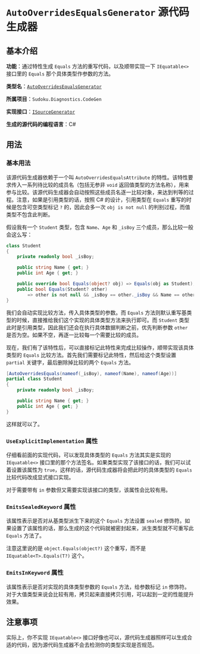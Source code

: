 # `AutoOverridesEqualsGenerator` 源代码生成器

## 基本介绍

**功能**：通过特性生成 `Equals` 方法的重写代码，以及顺带实现一下 `IEquatable<>` 接口里的 `Equals` 那个具体类型作参数的方法。

**类型名**：[`AutoOverridesEqualsGenerator`](https://github.com/SunnieShine/Sudoku/blob/main/src/Sudoku.Diagnostics.CodeGen/Generators/AutoOverridesEqualsGenerator.cs)

**所属项目**：`Sudoku.Diagnostics.CodeGen`

**实现接口**：[`ISourceGenerator`](https://docs.microsoft.com/en-us/dotnet/api/microsoft.codeanalysis.isourcegenerator)

**生成的源代码的编程语言**：C#

## 用法

### 基本用法

该源代码生成器依赖于一个叫 `AutoOverridesEqualsAttribute` 的特性。该特性要求传入一系列待比较的成员名（包括无参非 `void` 返回值类型的方法名称），用来参与比较。该源代码生成器会自动按照这些成员名逐一比较对象，来达到判等的过程。注意，如果是引用类型的话，按照 C# 的设计，引用类型在 `Equals` 重写的时候是包含可空类型标记 `?` 的，因此会多一次 `obj is not null` 的判别过程，而值类型不包含此判断。

假设我有一个 `Student` 类型，包含 `Name`、`Age` 和 `_isBoy` 三个成员，那么比较一般会这么写：

```csharp
class Student
{
    private readonly bool _isBoy;

    public string Name { get; }
    public int Age { get; }

    public override bool Equals(object? obj) => Equals(obj as Student);
    public bool Equals(Student? other)
        => other is not null && _isBoy == other._isBoy && Name == other.Name && Age == other.Age;
}
```

我们会自动实现比较方法，传入具体类型的参数。而 `Equals` 方法则默认重写基类型的时候，直接推给我们这个实现的具体类型方法来执行即可。而 `Student` 类型此时是引用类型，因此我们还会在执行具体数据判断之前，优先判断参数 `other` 是否为空。如果不空，再逐一比较每一个需要比较的成员。

现在，我们有了该特性后，可以直接标记此特性来完成比较操作，顺带实现该具体类型的 `Equals` 比较方法。首先我们需要标记此特性，然后给这个类型设置 `partial` 关键字，最后删除掉比较的两个 `Equals` 方法。

```csharp
[AutoOverridesEquals(nameof(_isBoy), nameof(Name), nameof(Age))]
partial class Student
{
    private readonly bool _isBoy;

    public string Name { get; }
    public int Age { get; }
}
```

这样就可以了。

### `UseExplicitImplementation` 属性

仔细看前面的实现代码，可以发现具体类型的 `Equals` 方法其实是实现的 `IEquatable<>` 接口里的那个方法签名。如果类型实现了该接口的话，我们可以试着设置该属性为 `true`，这样的话，源代码生成器将会把此时的具体类型的 `Equals` 比较代码改成显式接口实现。

对于需要带有 `in` 参数但又需要实现该接口的类型，该属性会比较有用。

### `EmitsSealedKeyword` 属性

该属性表示是否对从基类型派生下来的这个 `Equals` 方法设置 `sealed` 修饰符。如果设置了该属性的话，那么生成的这个代码就被密封起来，派生类型就不可重写此 `Equals` 方法了。

注意这里说的是 `object.Equals(object?)` 这个重写，而不是 `IEquatable<T>.Equals(T?)` 这个。

### `EmitsInKeyword` 属性

该属性表示是否对实现的具体类型参数的 `Equals` 方法，给参数标记 `in` 修饰符。对于大值类型来说会比较有用，拷贝起来直接拷贝引用，可以起到一定的性能提升效果。

## 注意事项

实际上，你不实现 `IEquatable<>` 接口好像也可以，源代码生成器照样可以生成合适的代码，因为源代码生成器不会去检测你的类型实现是否规范。
